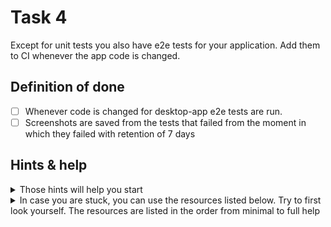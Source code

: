 # Task 4

Except for unit tests you also have e2e tests for your application. Add them to CI whenever the app code is changed.

## Definition of done

- [ ] Whenever code is changed for desktop-app e2e tests are run.
- [ ] Screenshots are saved from the tests that failed from the moment in which they failed with retention of 7 days

## Hints & help

<details>
<summary>Those hints will help you start</summary>

- `npm run e2e`
- [artifacts](https://docs.github.com/en/actions/using-workflows/storing-workflow-data-as-artifacts#uploading-build-and-test-artifacts)
</details>

<details>
<summary>In case you are stuck, you can use the resources listed below. Try to first look yourself. The resources are listed in the order from minimal to full help</summary>

1. [Branch with ready solution]()
</details>
